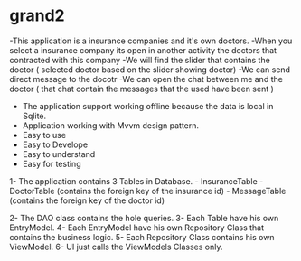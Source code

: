 # grand2

-This application is a insurance companies and it's own doctors.
-When you select a insurance company its open in another activity the doctors that contracted with this company
-We will find the slider that contains the doctor ( selected doctor based on the slider showing doctor)
-We can send direct message to the docotr
-We can open the chat between me and the doctor ( that chat contain the messages that the used have been sent )
  - The application support working offline because the data is local in Sqlite.
  - Application working with Mvvm design pattern.
  - Easy to use
  - Easy to Develope
  - Easy to understand
  - Easy for testing
  
  
 1- The application contains 3 Tables in Database.
      - InsuranceTable
      - DoctorTable (contains the foreign key of the insurance id)
      - MessageTable (contains the foreign key of the doctor id)
  
 2- The DAO class contains the hole queries.
 3- Each Table have his own EntryModel.
 4- Each EntryModel have his own Repository Class that contains the business logic.
 5- Each Repository Class contains his own ViewModel.
 6- UI just calls the ViewModels Classes only.

